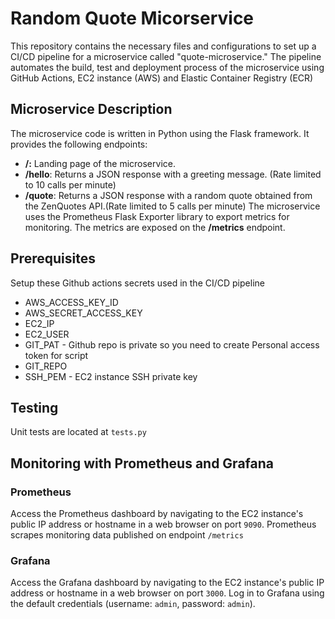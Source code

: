 
# Random Quote Micorservice

This repository contains the necessary files and configurations to set up a CI/CD pipeline for a microservice called "quote-microservice." The pipeline automates the build, test and deployment process of the microservice using GitHub Actions, EC2 instance (AWS) and Elastic Container Registry (ECR)

## Microservice Description
The microservice code is written in Python using the Flask framework. It provides the following endpoints:

- **/:** Landing page of the microservice. 
- **/hello**: Returns a JSON response with a greeting message. (Rate limited to 10 calls per minute)
- **/quote**: Returns a JSON response with a random quote obtained from the ZenQuotes API.(Rate limited to 5 calls per minute)
The microservice uses the Prometheus Flask Exporter library to export metrics for monitoring. The metrics are exposed on the **/metrics** endpoint.

## Prerequisites
Setup these Github actions secrets used in the CI/CD pipeline
- AWS_ACCESS_KEY_ID
- AWS_SECRET_ACCESS_KEY
- EC2_IP
- EC2_USER
- GIT_PAT - Github repo is private so you need to create Personal access token for script
- GIT_REPO
- SSH_PEM - EC2 instance SSH private key

## Testing

Unit tests are located at `tests.py`

## Monitoring with Prometheus and Grafana

### Prometheus 

Access the Prometheus dashboard by navigating to the EC2 instance's public IP address or hostname in a web browser on port `9090`. Prometheus scrapes monitoring data published on endpoint `/metrics`
### Grafana
Access the Grafana dashboard by navigating to the EC2 instance's public IP address or hostname in a web browser on port `3000`.
Log in to Grafana using the default credentials (username: `admin`, password: `admin`).
